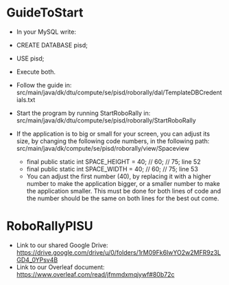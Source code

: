 # GuideToStart
- In your MySQL write: 
- CREATE DATABASE pisd;
- USE pisd;
- Execute both.


- Follow the guide in: 
src/main/java/dk/dtu/compute/se/pisd/roborally/dal/TemplateDBCredentials.txt


- Start the program by running StartRoboRally in: 
src/main/java/dk/dtu/compute/se/pisd/roborally/StartRoboRally

- If the application is to big or small for your screen, you can adjust its size, by changing the following code numbers, in the following path:
src/main/java/dk/compute/se/pisd/roborally/view/Spaceview
   - final public static int SPACE_HEIGHT = 40; // 60; // 75; line 52
   - final public static int SPACE_WIDTH = 40;  // 60; // 75; line 53
   - You can adjust the first number (40), by replacing it with a higher number to make the application bigger, or a smaller number to make the application smaller. This must be done for both lines of code and the number should be the same on both lines for the best out come.


# RoboRallyPISU
- Link to our shared Google Drive: https://drive.google.com/drive/u/0/folders/1rM09Fk6IwYO2w2MFR9z3LGD4_0YPsv4B
- Link to our Overleaf document: https://www.overleaf.com/read/jfmmdxmqjywf#80b72c
